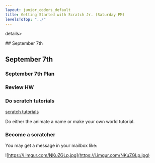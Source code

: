```yaml
---
layout: junior_coders_default
title: Getting Started with Scratch Jr. (Saturday PM)
levelsToTop: "../"
---
```



details>
<summary>## September 7th
</summary>

## September 7th


### September 7th Plan

### Review HW

### Do scratch tutorials

[scratch tutorials](https://scratch.mit.edu/projects/editor/?tutorial=all) 

Do either the animate a name or make your own world tutorial. 


### Become a scratcher

You may get a message in your mailbox like:

![https://i.imgur.com/NKuZGLp.jpg](https://i.imgur.com/NKuZGLp.jpg)



</details>
 